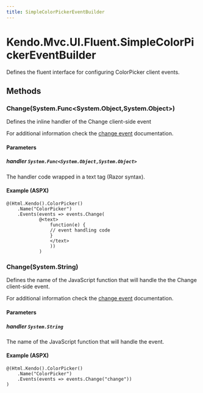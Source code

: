 ```yaml
---
title: SimpleColorPickerEventBuilder
---
```


# Kendo.Mvc.UI.Fluent.SimpleColorPickerEventBuilder
Defines the fluent interface for configuring ColorPicker client events.




## Methods


### Change(System.Func\<System.Object,System.Object\>)
Defines the inline handler of the Change client-side event

For additional information check the [change event](/api/javascript/ui/colorpicker#events-change) documentation.


#### Parameters

##### handler `System.Func<System.Object,System.Object>`
The handler code wrapped in a text tag (Razor syntax).




#### Example (ASPX)
    @(Html.Kendo().ColorPicker()
        .Name("ColorPicker")
        .Events(events => events.Change(
                @<text>
                    function(e) {
                    // event handling code
                    }
                    </text>
                    ))
                )


### Change(System.String)
Defines the name of the JavaScript function that will handle the the Change client-side event.

For additional information check the [change event](/api/javascript/ui/colorpicker#events-change) documentation.


#### Parameters

##### handler `System.String`
The name of the JavaScript function that will handle the event.




#### Example (ASPX)
    @(Html.Kendo().ColorPicker()
        .Name("ColorPicker")
        .Events(events => events.Change("change"))
    )



